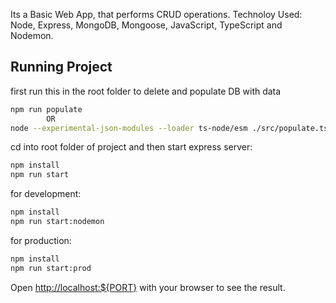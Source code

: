 Its a Basic Web App, that performs CRUD operations.
Technoloy Used: Node, Express, MongoDB, Mongoose, JavaScript, TypeScript and Nodemon.

## Running Project

first run this in the root folder to delete and populate DB with data

```bash
npm run populate
        OR
node --experimental-json-modules --loader ts-node/esm ./src/populate.ts
```

cd into root folder of project and then start express server:

```bash
npm install
npm run start
```

for development:

```bash
npm install
npm run start:nodemon
```

for production:

```bash
npm install
npm run start:prod
```

Open [http://localhost:${PORT}](http://localhost:3000) with your browser to see the result.
